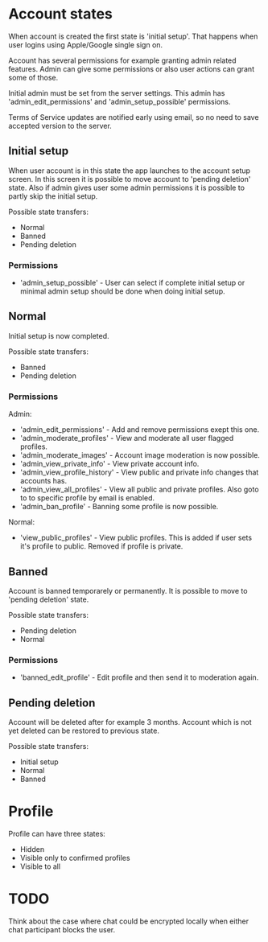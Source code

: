 # Account states

When account is created the first state is 'initial setup'. That happens when
user logins using Apple/Google single sign on.

Account has several permissions for example granting admin related features.
Admin can give some permissions or also user actions can grant some of those.

Initial admin must be set from the server settings. This admin has
'admin_edit_permissions' and 'admin_setup_possible' permissions.

Terms of Service updates are notified early using email, so no need to save
accepted version to the server.

## Initial setup

When user account is in this state the app launches to the account setup screen.
In this screen it is possible to move account to 'pending deletion' state. Also
if admin gives user some admin permissions it is possible to partly skip
the initial setup.

Possible state transfers:
* Normal
* Banned
* Pending deletion

### Permissions

* 'admin_setup_possible' - User can select if complete initial setup or minimal
admin setup should be done when doing initial setup.

## Normal

Initial setup is now completed.

Possible state transfers:
* Banned
* Pending deletion

### Permissions

Admin:

* 'admin_edit_permissions' - Add and remove permissions exept this one.
* 'admin_moderate_profiles' - View and moderate all user flagged profiles.
* 'admin_moderate_images' - Account image moderation is now possible.
* 'admin_view_private_info' - View private account info.
* 'admin_view_profile_history' - View public and private info changes that
accounts has.
* 'admin_view_all_profiles' - View all public and private profiles. Also goto to
to specific profile by email is enabled.
* 'admin_ban_profile' - Banning some profile is now possible.

Normal:

* 'view_public_profiles' - View public profiles. This is added if user sets
it's profile to public. Removed if profile is private.

## Banned

Account is banned temporarely or permanently. It is possible to move to
'pending deletion' state.

Possible state transfers:
* Pending deletion
* Normal

### Permissions

* 'banned_edit_profile' - Edit profile and then send it to moderation again.

## Pending deletion

Account will be deleted after for example 3 months. Account which is not yet
deleted can be restored to previous state.

Possible state transfers:
* Initial setup
* Normal
* Banned

# Profile

Profile can have three states:
* Hidden
* Visible only to confirmed profiles
* Visible to all


# TODO

Think about the case where chat could be encrypted locally when either chat
participant blocks the user.
